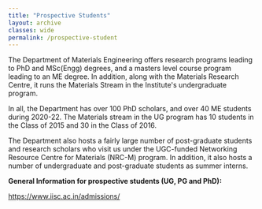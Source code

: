 ```yaml
---
title: "Prospective Students"
layout: archive
classes: wide
permalink: /prospective-student
---
```

The Department of Materials Engineering offers research programs leading to PhD and MSc(Engg) degrees, and a masters level course program leading to an ME degree. In addition, along with the Materials Research Centre, it runs the Materials Stream in the Institute's undergraduate program.

In all, the Department has over 100 PhD scholars, and over 40 ME students during 2020-22. The Materials stream in the UG program has 10 students in the Class of 2015 and 30 in the Class of 2016.

The Department also hosts a fairly large number of post-graduate students and research scholars who visit us under the UGC-funded Networking Resource Centre for Materials (NRC-M) program. In addition, it also hosts a number of undergraduate and post-graduate students as summer interns. 

<b>General Information for prospective students (UG, PG and PhD):</b>

<a href="https://www.iisc.ac.in/admissions/">https://www.iisc.ac.in/admissions/</a>